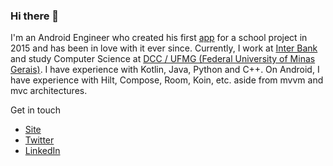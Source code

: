 ### Hi there 👋

I'm an Android Engineer who created his first [app](https://github.com/guilhermealbm/HortinhaB) for a school project in 2015 and has been in love with it ever since. Currently, I work at [Inter Bank](https://www.bancointer.com.br/) and study Computer Science at [DCC / UFMG (Federal University of Minas Gerais)](https://dcc.ufmg.br/dcc/). I have experience with Kotlin, Java, Python and C++. On Android, I have experience with Hilt, Compose, Room, Koin, etc. aside from mvvm and mvc architectures.

Get in touch
- [Site](guilhermealbm.com)
- [Twitter](https://twitter.com/guilhermealbm)
- [LinkedIn](https://www.linkedin.com/in/guilherme-miranda-581055191/)

